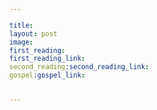 ```yaml
---

title: 
layout: post 
image: 
first_reading: 
first_reading_link: 
second_reading:second_reading_link: 
gospel:gospel_link: 
 

---
```


